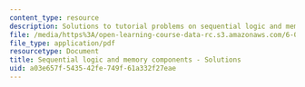 ```yaml
---
content_type: resource
description: Solutions to tutorial problems on sequential logic and memory components.
file: /media/https%3A/open-learning-course-data-rc.s3.amazonaws.com/6-004-computation-structures-spring-2009/a03e657f543542fe749f61a332f27eae_MIT6004s09tutor06sol.pdf
file_type: application/pdf
resourcetype: Document
title: Sequential logic and memory components - Solutions
uid: a03e657f-5435-42fe-749f-61a332f27eae
---
```

